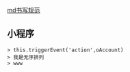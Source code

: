 


[md书写规范](https://www.jianshu.com/p/436caf91dd06)

## 小程序
```
> this.triggerEvent('action',oAccount)
> 我是无序排列
> www

```